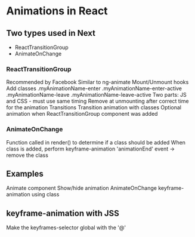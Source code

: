Animations in React
===================

## Two types used in Next
* ReactTransitionGroup
* AnimateOnChange

### ReactTransitionGroup
  Recommended by Facebook
  Similar to ng-animate
  Mount/Unmount hooks
    Add classes
      .myAnimationName-enter
      .myAnimationName-enter-active
      .myAnimationName-leave
      .myAnimationName-leave-active
    Two parts: JS and CSS - must use same timing
      Remove at unmounting after correct time for the animation
  Transitions
    Transition animation with classes
  Optional animation when ReactTransitionGroup component was added

### AnimateOnChange
  Function called in render() to determine if a class should be added
  When class is added, perform keyframe-animation
  'animationEnd' event -> remove the class

## Examples
  Animate component
    Show/hide animation
  AnimateOnChange
    keyframe-animation using class

## keyframe-animation with JSS
  Make the keyframes-selector global with the '@'
